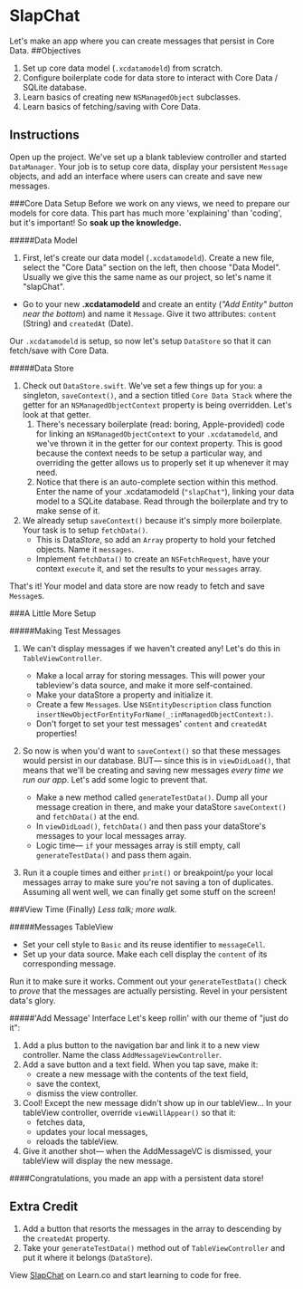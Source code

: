 
SlapChat
========
Let's make an app where you can create messages that persist in Core Data.
##Objectives
1. Set up core data model (`.xcdatamodeld`) from scratch.
2. Configure boilerplate code for data store to interact with Core Data / SQLite database.
3. Learn basics of creating new `NSManagedObject` subclasses.
4. Learn basics of fetching/saving with Core Data.

## Instructions
Open up the project. We've set up a blank tableview controller and started `DataManager`. Your job is to setup core data, display your persistent `Message` objects, and add an interface where users can create and save new messages.

###Core Data Setup
Before we work on any views, we need to prepare our models for core data. This part has much more 'explaining' than 'coding', but it's important! So **soak up the knowledge.**

#####Data Model

1. First, let's create our data model (`.xcdatamodeld`). Create a new file, select the "Core Data" section on the left, then choose "Data Model". Usually we give this the same name as our project, so let's name it "slapChat".
- Go to your new **.xcdatamodeld** and create an entity (*"Add Entity" button near the bottom*) and name it `Message`. Give it two attributes: `content` (String) and `createdAt` (Date).

Our `.xcdatamodeld` is setup, so now let's setup `DataStore` so that it can fetch/save with Core Data. 

#####Data Store

1. Check out `DataStore.swift`. We've set a few things up for you: a singleton, `saveContext()`, and a section titled `Core Data Stack` where the getter for an `NSManagedObjectContext` property is being overridden. Let's look at that getter.
   1. There's necessary boilerplate (read: boring, Apple-provided) code for linking an `NSManagedObjectContext` to your `.xcdatamodeld`, and we've thrown it in the getter for our context property. This is good because the context needs to be setup a particular way, and overriding the getter allows us to properly set it up whenever it may need.
   2. Notice that there is an auto-complete section within this method. Enter the name of your .xcdatamodeld (`"slapChat"`), linking your data model to a SQLite database. Read through the boilerplate and try to make sense of it.
3. We already setup `saveContext()` because it's simply more boilerplate. Your task is to setup `fetchData()`.
   - This is Data*Store*, so add an `Array` property to hold your fetched objects. Name it `messages`.
   - Implement `fetchData()` to create an `NSFetchRequest`, have your context `execute` it, and set the results to your `messages` array.
 
That's it! Your model and data store are now ready to fetch and save `Message`s.

###A Little More Setup

#####Making Test Messages

1. We can't display messages if we haven't created any! Let's do this in `TableViewController`.
    - Make a local array for storing messages. This will power your tableview's data source, and make it more self-contained.    
	- Make your dataStore a property and initialize it. 
	- Create a few `Message`s. Use `NSEntityDescription` class function `insertNewObjectForEntityForName(_:inManagedObjectContext:)`. 
	- Don't forget to set your test messages' `content` and `createdAt` properties! 
2. So now is when you'd want to `saveContext()` so that these messages would persist in our database. BUT— since this is in `viewDidLoad()`, that means that we'll be creating and saving new messages *every time we run our app*. Let's add some logic to prevent that.
    - Make a new method called `generateTestData()`. Dump all your message creation in there, and make your dataStore `saveContext()` and `fetchData()` at the end. 
    - In `viewDidLoad()`, `fetchData()` and then pass your dataStore's messages to your local messages array.
    - Logic time— `if`  your messages array is still empty, call `generateTestData()` and pass them again.

3. Run it a couple times and either `print()` or breakpoint/`po` your local messages array to make sure you're not saving a ton of duplicates. Assuming all went well, we can finally get some stuff on the screen!

###View Time (Finally)
*Less talk; more walk.*

#####Messages TableView
- Set your cell style to `Basic` and its reuse identifier to `messageCell`.
- Set up your data source. Make each cell display the `content` of its corresponding message.

Run it to make sure it works. Comment out your `generateTestData()` check to *prove* that the messages are actually persisting. Revel in your persistent data's glory. 

#####'Add Message' Interface
Let's keep rollin' with our theme of "just do it":

  1. Add a plus button to the navigation bar and link it to a new view controller. Name the class `AddMessageViewController`.
  2. Add a save button and a text field. When you tap save, make it:
     -  create a new message with the contents of the text field,
     -  save the context,
     -  dismiss the view controller.
  3. Cool! Except the new message didn't show up in our tableView... In your tableView controller, override `viewWillAppear()` so that it:     
     - fetches data, 
     - updates your local messages, 
     - reloads the tableView.   
  4. Give it another shot— when the AddMessageVC is dismissed, your tableView will display the new message.

####Congratulations, you made an app with a persistent data store!

## Extra Credit

  1. Add a button that resorts the messages in the array to descending by the `createdAt` property.
  2. Take your `generateTestData()` method out of `TableViewController` and put it where it belongs (`DataStore`).

<p data-visibility='hidden'>View <a href='https://learn.co/lessons/slapchat-add' title='SlapChat'>SlapChat</a> on Learn.co and start learning to code for free.</p>
